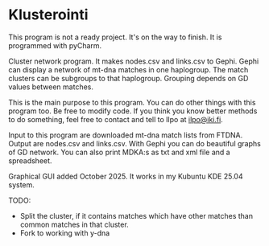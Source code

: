 # Klusterointi

This program is not a ready project. It's on the way to finish. It is programmed with pyCharm.

Cluster network program. It makes nodes.csv and links.csv to Gephi. Gephi can display a network of mt-dna matches
in one haplogroup. The match clusters can be subgroups to that haplogroup. Grouping depends on GD values between
matches. 

This is the main purpose to this program. You can do other things with this program too. Be free to modify code.
If you think you know better methods to do something, feel free to contact and tell to Ilpo at ilpo@iki.fi.

Input to this program are downloaded mt-dna match lists from FTDNA. Output are nodes.csv and links.csv. With Gephi
you can do beautiful graphs of GD network. You can also print MDKA:s as txt and xml file and a spreadsheet.

Graphical GUI added October 2025. It works in my Kubuntu KDE 25.04 system.

TODO:

- Split the cluster, if it contains matches which have other matches than common matches in that cluster.
- Fork to working with y-dna
